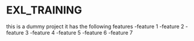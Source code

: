# EXL_TRAINING
 this is a dummy project 
 it has the following features
 -feature 1
 -feature 2
 -feature 3
 -feature 4
 -feature 5
 -feature 6
 -feature 7
 
